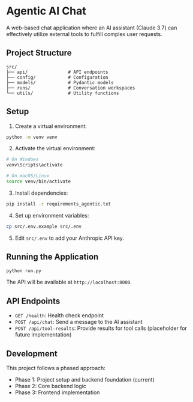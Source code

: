 # Agentic AI Chat

A web-based chat application where an AI assistant (Claude 3.7) can effectively utilize external tools to fulfill complex user requests.

## Project Structure

```
src/
├── api/               # API endpoints
├── config/            # Configuration
├── models/            # Pydantic models
├── runs/              # Conversation workspaces
└── utils/             # Utility functions
```

## Setup

1. Create a virtual environment:
```bash
python -m venv venv
```

2. Activate the virtual environment:
```bash
# On Windows
venv\Scripts\activate

# On macOS/Linux
source venv/bin/activate
```

3. Install dependencies:
```bash
pip install -r requirements_agentic.txt
```

4. Set up environment variables:
```bash
cp src/.env.example src/.env
```

5. Edit `src/.env` to add your Anthropic API key.

## Running the Application

```bash
python run.py
```

The API will be available at `http://localhost:8000`.

## API Endpoints

- `GET /health`: Health check endpoint
- `POST /api/chat`: Send a message to the AI assistant
- `POST /api/tool-results`: Provide results for tool calls (placeholder for future implementation)

## Development

This project follows a phased approach:

- Phase 1: Project setup and backend foundation (current)
- Phase 2: Core backend logic
- Phase 3: Frontend implementation 